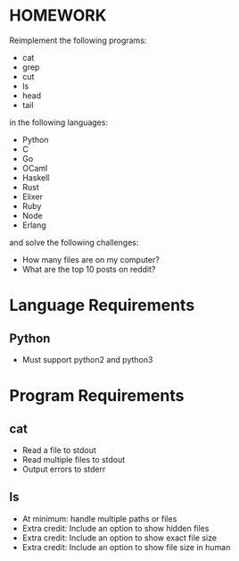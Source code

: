 # HOMEWORK

Reimplement the following programs:

* cat
* grep
* cut
* ls
* head
* tail

in the following languages:

* Python
* C
* Go
* OCaml
* Haskell
* Rust
* Elixer
* Ruby
* Node
* Erlang

and solve the following challenges:

* How many files are on my computer?
* What are the top 10 posts on reddit?

# Language Requirements

## Python

* Must support python2 and python3

# Program Requirements

## cat

* Read a file to stdout
* Read multiple files to stdout
* Output errors to stderr

## ls

* At minimum: handle multiple paths or files
* Extra credit: Include an option to show hidden files
* Extra credit: Include an option to show exact file size
* Extra credit: Include an option to show file size in human
